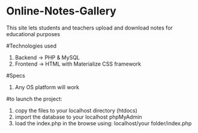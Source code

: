 # Online-Notes-Gallery
This site lets students and teachers upload and download notes for educational purposes

#Technologies used
1. Backend -> PHP & MySQL
2. Frontend -> HTML with Materialize CSS framework

#Specs 
1. Any OS platform will work

#to launch the project:
1. copy the files to your localhost directory (htdocs)
2. import the database to your localhost phpMyAdmin
3. load the index.php in the browse using: localhost/your folder/index.php

